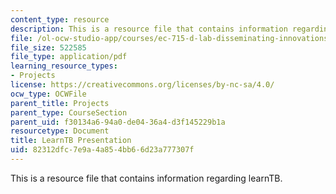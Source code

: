 ```yaml
---
content_type: resource
description: This is a resource file that contains information regarding learnTB.
file: /ol-ocw-studio-app/courses/ec-715-d-lab-disseminating-innovations-for-the-common-good-spring-2007/82312dfc7e9a4a854bb66d23a777307f_MITEC_715S07_learntb_pre.pdf
file_size: 522585
file_type: application/pdf
learning_resource_types:
- Projects
license: https://creativecommons.org/licenses/by-nc-sa/4.0/
ocw_type: OCWFile
parent_title: Projects
parent_type: CourseSection
parent_uid: f30134a6-94a0-de04-36a4-d3f145229b1a
resourcetype: Document
title: LearnTB Presentation
uid: 82312dfc-7e9a-4a85-4bb6-6d23a777307f
---
```

This is a resource file that contains information regarding learnTB.
